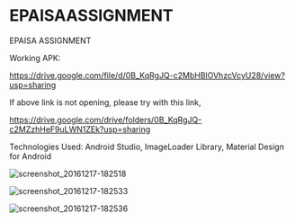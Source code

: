 # EPAISAASSIGNMENT
EPAISA ASSIGNMENT

Working APK:

https://drive.google.com/file/d/0B_KqRgJQ-c2MbHBlOVhzcVcyU28/view?usp=sharing

If above link is not opening, please try with this link,

https://drive.google.com/drive/folders/0B_KqRgJQ-c2MZzhHeF9uLWN1ZEk?usp=sharing

Technologies Used: Android Studio, ImageLoader Library, Material Design for Android

![screenshot_20161217-182518](https://cloud.githubusercontent.com/assets/6779216/21287037/161f599a-c489-11e6-850d-7a712fdff1b4.png)

![screenshot_20161217-182533](https://cloud.githubusercontent.com/assets/6779216/21287036/161eb6ac-c489-11e6-87d7-aa66a1a8ea25.png)

![screenshot_20161217-182536](https://cloud.githubusercontent.com/assets/6779216/21287035/161d65cc-c489-11e6-8c8f-099955a5b995.png)
